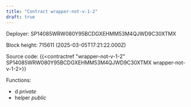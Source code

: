 ```yaml
---
title: "Contract wrapper-not-v-1-2"
draft: true
---
```

Deployer: SP14085WRW080Y95BCDGXEHMM53M4QJWD9C30XTMX


 



Block height: 715611 (2025-03-05T17:21:22.000Z)

Source code: {{<contractref "wrapper-not-v-1-2" SP14085WRW080Y95BCDGXEHMM53M4QJWD9C30XTMX wrapper-not-v-1-2>}}

Functions:

* d _private_
* helper _public_
